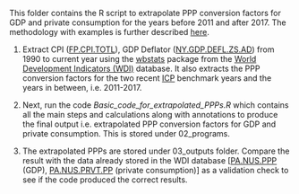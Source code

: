This folder contains the R script to extrapolate PPP conversion factors for GDP and private consumption for the years before 2011 and after 2017. The methodology with examples is further described [here](https://datahelpdesk.worldbank.org/knowledgebase/articles/665452-how-do-you-extrapolate-the-ppp-conversion-factors).

1.	Extract CPI ([FP.CPI.TOTL](https://data.worldbank.org/indicator/FP.CPI.TOTL)), GDP Deflator ([NY.GDP.DEFL.ZS.AD](https://data.worldbank.org/indicator/NY.GDP.DEFL.ZS.AD)) from 1990 to current year using the [wbstats](https://cran.r-project.org/web/packages/wbstats/wbstats.pdf) package from the [World Development Indicators (WDI)](https://datacatalog.worldbank.org/dataset/world-development-indicators) database. It also extracts the PPP conversion factors for the two recent [ICP](https://www.worldbank.org/en/programs/icp) benchmark years and the years in between, i.e. 2011-2017.

2.	Next, run the code *Basic_code_for_extrapolated_PPPs.R* which contains all the main steps and calculations along with annotations to produce the final output i.e. extrapolated PPP conversion factors for GDP and private consumption. This is stored under 02_programs. 

3.	The extrapolated PPPs are stored under 03_outputs folder. Compare the result with the data already stored in the WDI database [[PA.NUS.PPP](https://data.worldbank.org/indicator/PA.NUS.PPP) (GDP), [PA.NUS.PRVT.PP](https://data.worldbank.org/indicator/PA.NUS.PRVT.PP) (private consumption)] as a validation check to see if the code produced the correct results. 

